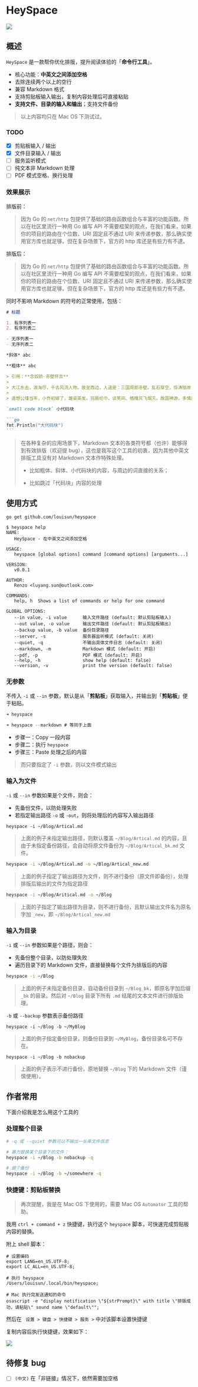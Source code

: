 # HeySpace

![](https://bucket-1255905387.cos.ap-shanghai.myqcloud.com/2019-12-24-20-29-53_r93.png)

## 概述

`HeySpace` 是一款帮你优化排版，提升阅读体验的「**命令行工具**」。

- 核心功能：**中英文之间添加空格**
- 去除连续两个以上的空行
- 兼容 Markdown 格式
- 支持剪贴板输入输出，复制内容处理后可直接粘贴
- **支持文件、目录的输入和输出**；支持文件备份

> 以上内容均只在 Mac OS 下测试过。

### TODO

- [x] 剪贴板输入 / 输出
- [x] 文件目录输入 / 输出
- [ ] 服务监听模式
- [ ] 纯文本非 Markdown 处理
- [ ] PDF 模式空格、换行处理

### 效果展示

排版前：

> 因为 Go 的 `net/http` 包提供了基础的路由函数组合与丰富的功能函数。所以在社区里流行一种用 Go 编写 API 不需要框架的观点，在我们看来，如果你的项目的路由在个位数、URI 固定且不通过 URI 来传递参数，那么确实使用官方库也就足够。但在复杂场景下，官方的 http 库还是有些力有不逮。

排版后：

> 因为 Go 的 `net/http` 包提供了基础的路由函数组合与丰富的功能函数。所以在社区里流行一种用 Go 编写 API 不需要框架的观点，在我们看来，如果你的项目的路由在个位数、URI 固定且不通过 URI 来传递参数，那么确实使用官方库也就足够。但在复杂场景下，官方的 http 库还是有些力有不逮。

同时不影响 Markdown 的符号的正常使用，包括：



~~~markdown
# 标题

1. 有序列表一
2. 有序列表二

- 无序列表一
- 无序列表二

*斜体* abc

**粗体** abc

> 引用：**念奴娇·赤壁怀古**
>
> 大江东去，浪淘尽，千古风流人物。故垒西边，人道是：三国周郎赤壁。乱石穿空，惊涛拍岸，卷起千堆雪。江山如画，一时多少豪杰。
>
> 遥想公瑾当年，小乔初嫁了，雄姿英发。羽扇纶巾，谈笑间、樯橹灰飞烟灭。故国神游，多情应笑我，早生华发。人生如梦，一樽还酹江月。

`small code block` 小代码块

```go
fmt.Println("大代码块")
```
~~~

> 在各种复杂的应用场景下，Markdown 文本的各类符号都（也许）能够得到有效排版（欢迎提 bug），这也是我写这个工具的初衷，因为其他中英文排版工具没有对 Markdown 文本作特殊处理。
>
> -   比如粗体、斜体、小代码块的内容，与周边的词直接的关系；
>
> -   比如跳过「代码块」内容的处理

## 使用方式

```shell script
go get github.com/louisun/heyspace
```

```shell script
$ heyspace help
NAME:
   HeySpace - 在中英文之间添加空格

USAGE:
   heyspace [global options] command [command options] [arguments...]

VERSION:
   v0.0.1

AUTHOR:
   Renzo <luyang.sun@outlook.com>

COMMANDS:
   help, h  Shows a list of commands or help for one command

GLOBAL OPTIONS:
   --in value, -i value      输入文件路径 (default: 默认剪贴板输入)
   --out value, -o value     输出文件路径 (default: 默认剪贴板输出)
   --backup value, -b value  备份目录路径
   --server, -s              服务器监听模式 (default: 关闭)
   --quiet, -q               不输出具体文件日志 (default: 关闭)
   --markdown, -m            Markdown 模式 (default: 开启)
   --pdf, -p                 PDF 模式 (default: 开启)
   --help, -h                show help (default: false)
   --version, -v             print the version (default: false)
```

### 无参数

不传入 `-i` 或 `--in` 参数，默认是从「**剪贴板**」获取输入，并输出到「**剪贴板**」便于粘贴。

```go
➜ heyspace

➜ heyspace --markdown # 等同于上面
```

-   步骤一：Copy 一段内容
-   步骤二：执行 `heyspace`
-   步骤三：Paste 处理之后的内容

> 而只要指定了 `-i` 参数，则以文件模式输出

### 输入为文件

`-i` 或 `--in` 参数如果是个文件，则会：

-   先备份文件，以防处理失败
-   若指定输出路径 `-o` 或 `-out`，则将处理后的内容写入输出路径

```
heyspace -i ~/Blog/Artical.md
```

> 上面的例子未指定输出路径，则默认覆盖 `~/Blog/Artical.md` 的内容，且由于未指定备份路径，会自动将原文件备份为  `~/Blog/Artical_bk.md` 文件。

```bash
heyspace -i ~/Blog/Artical.md -o ~/Blog/Artical_new.md
```

> 上面的例子指定了输出路径为文件，则不进行备份（原文件即备份），处理排版后输出的文件为指定路径

```bash
heyspace -i ~/Blog/Aritical.md -o ~/Blog
```

> 上面的子指定了输出路径为目录，则不进行备份，且默认输出文件名为原名字加 `_new`，即  `~/Blog/Artical_new.md`

### 输入为目录

`-i` 或 `--in` 参数如果是个路径，则会：

-   先备份整个目录，以防处理失败
-   遍历目录下的 Markdown 文件，直接替换每个文件为排版后的内容

```bash
heyspace -i ~/Blog
```

> 上面的例子未指定备份目录，自动备份目录到 `~/Blog_bk`，即原名字加后缀 `_bk` 的目录。然后对 `~/Blog` 目录下所有 `.md` 结尾的文本文件进行排版处理。

`-b` 或 `--backup` 参数表示备份路径

```shell
heyspace -i ~/Blog -b ~/MyBlog
```

> 上面的例子指定备份目录，则备份目录到 `~/MyBlog`，备份目录名可不存在。

```
heyspace -i ~/Blog -b nobackup
```

> 上面的例子表示不进行备份，原地替换 `~/Blog` 下的 Markdown 文件（谨慎使用）。

## 作者常用

下面介绍我是怎么用这个工具的

### 处理整个目录

```bash
# -q 或 --quiet 参数可以不输出一长串文件信息

# 暴力替换某个目录下的文件：
heyspace -i ~/Blog -b nobackup -q

# 做个备份
heyspace -i ~/Blog -b ~/somewhere -q
```

### 快捷键：剪贴板替换

> 再次提醒，我是在 Mac OS 下使用的，需要 Mac OS `Automator` 工具的帮助。

我用 `ctrl + command + z` 快捷键，执行这个 `heyspace` 脚本，可快速完成剪贴板内容的替换。

附上 shell 脚本：

```shell script
# 设置编码
export LANG=en_US.UTF-8;
export LC_ALL=en_US.UTF-8;

# 执行 heyspace
/Users/louisun/.local/bin/heyspace;

# Mac 执行完发送通知的命令
osascript -e "display notification \"${strPrompt}\" with title \"排版成功，请粘贴\" sound name \"default\"";
```

然后在 ` 设置 > 键盘 > 快捷键 > 服务 >` 中对该脚本设置快捷键

复制内容后执行快捷键，效果如下：

![](https://bucket-1255905387.cos.ap-shanghai.myqcloud.com/2019-12-12-19-31-49_r80.png)

## 待修复 bug

- [ ] `(中文)` 在「非链接」情况下，依然需要加空格